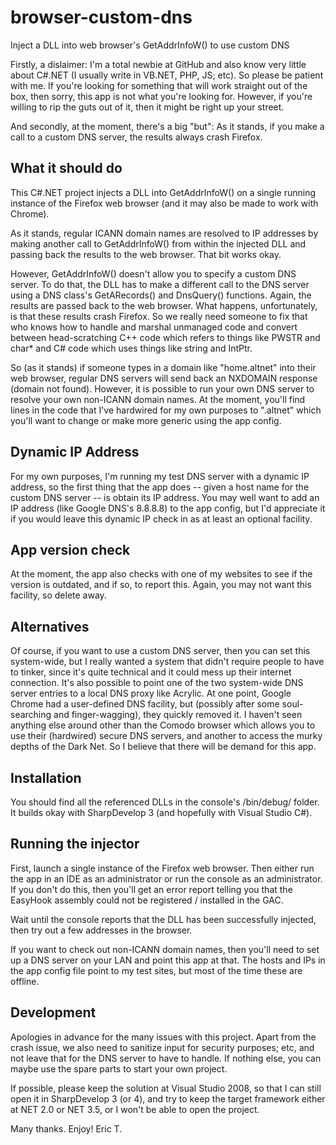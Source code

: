 # browser-custom-dns
Inject a DLL into web browser's GetAddrInfoW() to use custom DNS

Firstly, a dislaimer: I'm a total newbie at GitHub and also know very little about C#.NET (I usually write in VB.NET, PHP, JS; etc). So please be patient with me. If you're looking for something that will work straight out of the box, then sorry, this app is not what you're looking for. However, if you're willing to rip the guts out of it, then it might be right up your street.

And secondly, at the moment, there's a big "but": As it stands, if you make a call to a custom DNS server, the results always crash Firefox.

## What it should do

This C#.NET project injects a DLL into GetAddrInfoW() on a single running instance of the Firefox web browser (and it may also be made to work with Chrome).

As it stands, regular ICANN domain names are resolved to IP addresses by making another call to GetAddrInfoW() from within the injected DLL and passing back the results to the web browser. That bit works okay.

However, GetAddrInfoW() doesn't allow you to specify a custom DNS server. To do that, the DLL has to make a different call to the DNS server using a DNS class's GetARecords() and DnsQuery() functions. Again, the results are passed back to the web browser. What happens, unfortunately, is that these results crash Firefox. So we really need someone to fix that who knows how to handle and marshal unmanaged code and convert between head-scratching C++ code which refers to things like PWSTR and char* and C# code which uses things like string and IntPtr.

So (as it stands) if someone types in a domain like "home.altnet" into their web browser, regular DNS servers will send back an NXDOMAIN response (domain not found). However, it is possible to run your own DNS server to resolve your own non-ICANN domain names. At the moment, you'll find lines in the code that I've hardwired for my own purposes to ".altnet" which you'll want to change or make more generic using the app config.

## Dynamic IP Address

For my own purposes, I'm running my test DNS server with a dynamic IP address, so the first thing that the app does -- given a host name for the custom DNS server -- is obtain its IP address. You may well want to add an IP address (like Google DNS's 8.8.8.8) to the app config, but I'd appreciate it if you would leave this dynamic IP check in as at least an optional facility.

## App version check

At the moment, the app also checks with one of my websites to see if the version is outdated, and if so, to report this. Again, you may not want this facility, so delete away.

## Alternatives

Of course, if you want to use a custom DNS server, then you can set this system-wide, but I really wanted a system that didn't require people to have to tinker, since it's quite technical and it could mess up their internet connection. It's also possible to point one of the two system-wide DNS server entries to a local DNS proxy like Acrylic. At one point, Google Chrome had a user-defined DNS facility, but (possibly after some soul-searching and finger-wagging), they quickly removed it. I haven't seen anything else around other than the Comodo browser which allows you to use their (hardwired) secure DNS servers, and another to access the murky depths of the Dark Net. So I believe that there will be demand for this app.

## Installation

You should find all the referenced DLLs in the console's /bin/debug/ folder. It builds okay with SharpDevelop 3 (and hopefully with Visual Studio C#).

## Running the injector

First, launch a single instance of the Firefox web browser. Then either run the app in an IDE as an administrator or run the console as an administrator. If you don't do this, then you'll get an error report telling you that the EasyHook assembly could not be registered / installed in the GAC.

Wait until the console reports that the DLL has been successfully injected, then try out a few addresses in the browser.

If you want to check out non-ICANN domain names, then you'll need to set up a DNS server on your LAN and point this app at that. The hosts and IPs in the app config file point to my test sites, but most of the time these are offline.

## Development

Apologies in advance for the many issues with this project. Apart from the crash issue, we also need to sanitize input for security purposes; etc, and not leave that for the DNS server to have to handle. If nothing else, you can maybe use the spare parts to start your own project.

If possible, please keep the solution at Visual Studio 2008, so that I can still open it in SharpDevelop 3 (or 4), and try to keep the target framework either at NET 2.0 or NET 3.5, or I won't be able to open the project.

Many thanks. Enjoy!
Eric T.

